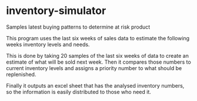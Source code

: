 # inventory-simulator
Samples latest buying patterns to determine at risk product

This program uses the last six weeks of sales data to estimate the following weeks inventory levels and needs. 

This is done by taking 20 samples of the last six weeks of data to create an estimate of what will be sold next week. Then it compares those numbers to current inventory
levels and assigns a priority number to what should be replenished. 

Finally it outputs an excel sheet that has the analysed inventory numbers, so the information is easily distributed to those who need it. 
